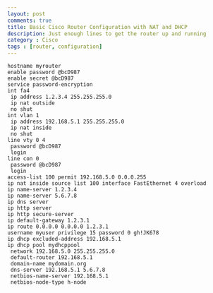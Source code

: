 ```yaml
---
layout: post
comments: true
title: Basic Cisco Router Configuration with NAT and DHCP
description: Just enough lines to get the router up and running
category : Cisco
tags : [router, configuration]
---
```


    hostname myrouter
    enable password @bcD987
    enable secret @bcD987
    service password-encryption
    int fa4
     ip address 1.2.3.4 255.255.255.0
     ip nat outside
     no shut
    int vlan 1
     ip address 192.168.5.1 255.255.255.0
     ip nat inside
     no shut
    line vty 0 4
     password @bcD987
     login
    line con 0
     password @bcD987
     login
    access-list 100 permit 192.168.5.0 0.0.0.255
    ip nat inside source list 100 interface FastEthernet 4 overload
    ip name-server 1.2.3.4
    ip name-server 5.6.7.8
    ip dns server
    ip http server
    ip http secure-server
    ip default-gateway 1.2.3.1
    ip route 0.0.0.0 0.0.0.0 1.2.3.1
    username myuser privilege 15 password 0 gh!JK678
    ip dhcp excluded-address 192.168.5.1
    ip dhcp pool mydhcppool
     network 192.168.5.0 255.255.255.0
     default-router 192.168.5.1
     domain-name mydomain.org
     dns-server 192.168.5.1 5.6.7.8
     netbios-name-server 192.168.5.1
     netbios-node-type h-node
